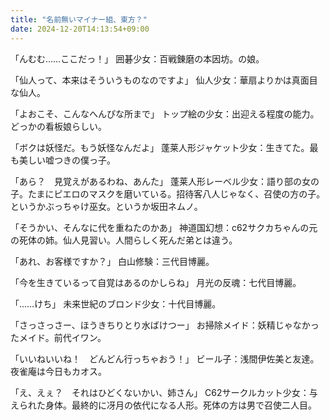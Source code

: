 ```yaml
---
title: "名前無いマイナー組、東方？"
date: 2024-12-20T14:13:54+09:00
---
```


「んむむ……ここだっ！」
囲碁少女：百戦錬磨の本因坊。の娘。

「仙人って、本来はそういうものなのですよ」
仙人少女：華扇よりかは真面目な仙人。

「よおこそ、こんなへんぴな所まで」
トップ絵の少女：出迎える程度の能力。どっかの看板娘らしい。

「ボクは妖怪だ。もう妖怪なんだよ」
蓬莱人形ジャケット少女：生きてた。最も美しい嘘つきの僕っ子。

「あら？　見覚えがあるわね、あんた」
蓬莱人形レーベル少女：語り部の女の子。たまにピエロのマスクを磨いている。招待客八人じゃなく、召使の方の子。というかぶっちゃけ巫女。というか坂田ネムノ。


「そうかい、そんなに代を重ねたのかあ」
神道国幻想：c62サクカちゃんの元の死体の姉。仙人見習い。人間らしく死んだ弟とは違う。

「あれ、お客様ですか？」
白山修験：三代目博麗。

「今を生きているって自覚はあるのかしらね」
月光の反魂：七代目博麗。

「……けち」
未来世紀のブロンド少女：十代目博麗。

「さっさっさー、ほうきちりとり水ばけつー」
お掃除メイド：妖精じゃなかったメイド。前代イワン。

「いいねいいね！　どんどん行っちゃおう！」
ビール子：浅間伊佐美と友達。夜雀庵は今日もカオス。

「え、えぇ？　それはひどくないかい、姉さん」
C62サークルカット少女：与えられた身体。最終的に冴月の依代になる人形。死体の方は男で召使二人目。

